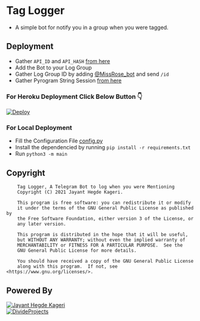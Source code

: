 # Tag Logger
- A simple bot for notify you in a group when you were tagged.

## Deployment
- Gather `API_ID` and `API_HASH` [from here](https://my.telegram.org/apps)
- Add the Bot to your Log Group
- Gather Log Group ID by adding [@MissRose_bot](https://telegram.dog/MissRose_bot) and send `/id`
- Gather Pyrogram String Session [from here](https://replit.com/@jayantkageri/StringSession#main.py)

### For Heroku Deployment Click Below Button 👇
[![Deploy](https://www.herokucdn.com/deploy/button.svg)](https://heroku.com/deploy?template=https://github.com/DivideProjects/TagLogger)
<br>

### For Local Deployment
- Fill the Configuration File [config.py](config.py)
- Install the dependencied by running `pip install -r requirements.txt`
- Run `python3 -m main`

## Copyright
```
    Tag Logger, A Telegram Bot to log when you were Mentioning
    Copyright (C) 2021 Jayant Hegde Kageri.

    This program is free software: you can redistribute it or modify
    it under the terms of the GNU General Public License as published by
    the Free Software Foundation, either version 3 of the License, or
    any later version.

    This program is distributed in the hope that it will be useful,
    but WITHOUT ANY WARRANTY; without even the implied warranty of
    MERCHANTABILITY or FITNESS FOR A PARTICULAR PURPOSE.  See the
    GNU General Public License for more details.

    You should have received a copy of the GNU General Public License
    along with this program.  If not, see <https://www.gnu.org/licenses/>.

```
## Powered By
[![Jayant Hegde Kageri](https://img.shields.io/badge/Jayant-Kageri-green?style=for-the-badge&logo=origin)](https://github.com/jayantkageri)
<br> [![DivideProjects](https://img.shields.io/badge/Divide-Projects-green?style=for-the-badge&logo=appveyor)](https://t.me/DivideProjectsDiscussion)
